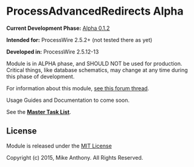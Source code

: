 # ProcessAdvancedRedirects Alpha

**Current Development Phase:** [Alpha 0.1.2](http://pw.foundrybusiness.co.za/ProcessAdvancedRedirects-012.zip)

**Intended for:** ProcessWire 2.5.2+ (not tested there as yet)

**Developed in:** ProcessWire 2.5.12-13

Module is in ALPHA phase, and SHOULD NOT be used for production. Critical things, like database schematics, may change at any time during this phase of development.

For information about this module, [see this forum thread](https://processwire.com/talk/topic/8697-alpha-processadvancedredirects/).

Usage Guides and Documentation to come soon.

See the **[Master Task List](https://github.com/mike-anthony/ProcessAdvancedRedirects/issues/1)**.

## License

Module is released under the [MIT License](http://mikeanthony.mit-license.org/)

Copyright (c) 2015, Mike Anthony. All Rights Reserved.